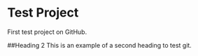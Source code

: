 # Test Project
First test project on GitHub.

##Heading 2
This is an example of a second heading to test git.